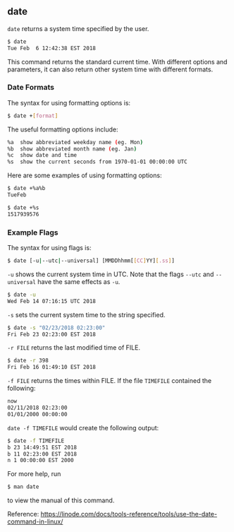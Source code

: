 ---
---

date
-------
<!-- one line explanation would go here -->
`date` returns a system time specified by the user.
<!-- minimal example -->

~~~ bash
$ date
Tue Feb  6 12:42:38 EST 2018
~~~

<!--more-->

This command returns the standard current time. With different options and parameters, it can also return other system time with different formats.

### Date Formats

The syntax for using formatting options is:

~~~ bash
$ date +[format]
~~~

The useful formatting options include:

~~~ bash
%a  show abbreviated weekday name (eg. Mon)
%b  show abbreviated month name (eg. Jan)
%c  show date and time
%s  show the current seconds from 1970-01-01 00:00:00 UTC
~~~

Here are some examples of using formatting options:

~~~ bash
$ date +%a%b
TueFeb
~~~

~~~ bash
$ date +%s
1517939576
~~~

### Example Flags

The syntax for using flags is:

~~~ bash
$ date [-u|--utc|--universal] [MMDDhhmm[[CC]YY][.ss]]
~~~

`-u` shows the current system time in UTC. Note that the flags `--utc` and `--universal` have the same effects as `-u`. 

~~~ bash
$ date -u
Wed Feb 14 07:16:15 UTC 2018
~~~

`-s` sets the current system time to the string specified. 
~~~ bash
$ date -s "02/23/2018 02:23:00"
Fri Feb 23 02:23:00 EST 2018
~~~

`-r FILE` returns the last modified time of FILE.

~~~ bash
$ date -r 398
Fri Feb 16 01:49:10 EST 2018
~~~

`-f FILE` returns the times within FILE. If the file `TIMEFILE` contained the following:

~~~ bash
now
02/11/2018 02:23:00
01/01/2000 00:00:00
~~~

`date -f TIMEFILE` would create the following output:

~~~ bash
$ date -f TIMEFILE
b 23 14:49:51 EST 2018
b 11 02:23:00 EST 2018
n 1 00:00:00 EST 2000
~~~

For more help, run

~~~ bash
$ man date
~~~

to view the manual of this command.

Reference: https://linode.com/docs/tools-reference/tools/use-the-date-command-in-linux/
